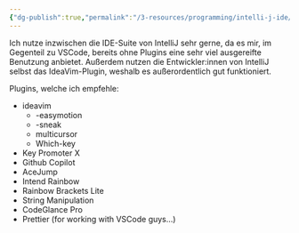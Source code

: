 ```yaml
---
{"dg-publish":true,"permalink":"/3-resources/programming/intelli-j-ide/intelli-j-ide/","created":"2024-04-14T17:48:04.978+02:00","updated":"2024-04-15T08:30:14.110+02:00"}
---
```



Ich nutze inzwischen die IDE-Suite von IntelliJ sehr gerne, da es mir, im Gegenteil zu VSCode, bereits ohne Plugins eine sehr viel ausgereifte Benutzung anbietet. Außerdem nutzen die Entwickler:innen von IntelliJ selbst das IdeaVim-Plugin, weshalb es außerordentlich gut funktioniert.

Plugins, welche ich empfehle:

- ideavim
	- -easymotion
	- -sneak
	- multicursor
	- Which-key
- Key Promoter X
- Github Copilot
- AceJump
- Intend Rainbow
- Rainbow Brackets Lite
- String Manipulation
- CodeGlance Pro
- Prettier (for working with VSCode guys...)
